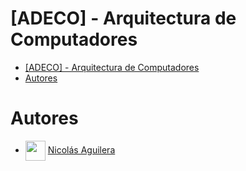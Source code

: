 # [ADECO] - Arquitectura de Computadores

- [\[ADECO\] - Arquitectura de Computadores](#adeco---arquitectura-de-computadores)
- [Autores](#autores)

# Autores
- <img width="32" align="center" src="https://avatars.githubusercontent.com/u/97463001?v=4"></img> [Nicolás Aguilera](https://github.com/Don-Uldaricio)
